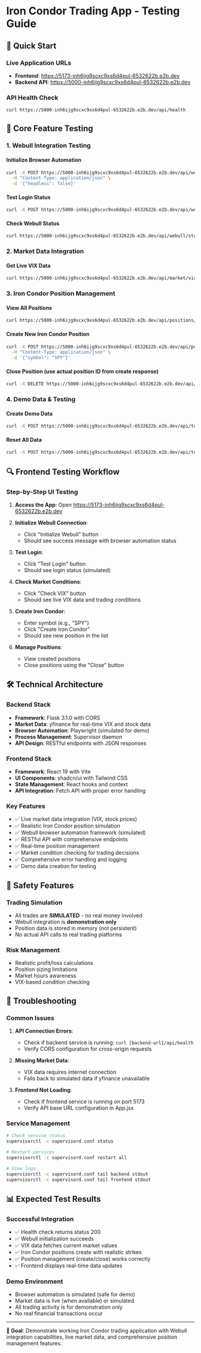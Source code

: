# Iron Condor Trading App - Testing Guide

## 🚀 Quick Start

### Live Application URLs
- **Frontend**: https://5173-inh6ijg9scxc9xs6d4pul-6532622b.e2b.dev
- **Backend API**: https://5000-inh6ijg9scxc9xs6d4pul-6532622b.e2b.dev

### API Health Check
```bash
curl https://5000-inh6ijg9scxc9xs6d4pul-6532622b.e2b.dev/api/health
```

## 🧪 Core Feature Testing

### 1. Webull Integration Testing

#### Initialize Browser Automation
```bash
curl -X POST https://5000-inh6ijg9scxc9xs6d4pul-6532622b.e2b.dev/api/webull/initialize \
  -H "Content-Type: application/json" \
  -d '{"headless": false}'
```

#### Test Login Status
```bash
curl -X POST https://5000-inh6ijg9scxc9xs6d4pul-6532622b.e2b.dev/api/webull/login-test
```

#### Check Webull Status
```bash
curl https://5000-inh6ijg9scxc9xs6d4pul-6532622b.e2b.dev/api/webull/status
```

### 2. Market Data Integration

#### Get Live VIX Data
```bash
curl https://5000-inh6ijg9scxc9xs6d4pul-6532622b.e2b.dev/api/market/vix
```

### 3. Iron Condor Position Management

#### View All Positions
```bash
curl https://5000-inh6ijg9scxc9xs6d4pul-6532622b.e2b.dev/api/positions/iron-condor
```

#### Create New Iron Condor Position
```bash
curl -X POST https://5000-inh6ijg9scxc9xs6d4pul-6532622b.e2b.dev/api/positions/iron-condor \
  -H "Content-Type: application/json" \
  -d '{"symbol": "SPY"}'
```

#### Close Position (use actual position ID from create response)
```bash
curl -X DELETE https://5000-inh6ijg9scxc9xs6d4pul-6532622b.e2b.dev/api/positions/iron-condor/POSITION_ID
```

### 4. Demo Data & Testing

#### Create Demo Data
```bash
curl -X POST https://5000-inh6ijg9scxc9xs6d4pul-6532622b.e2b.dev/api/testing/demo-data
```

#### Reset All Data
```bash
curl -X POST https://5000-inh6ijg9scxc9xs6d4pul-6532622b.e2b.dev/api/testing/reset
```

## 🔍 Frontend Testing Workflow

### Step-by-Step UI Testing

1. **Access the App**: Open https://5173-inh6ijg9scxc9xs6d4pul-6532622b.e2b.dev

2. **Initialize Webull Connection**:
   - Click "Initialize Webull" button
   - Should see success message with browser automation status

3. **Test Login**:
   - Click "Test Login" button
   - Should see login status (simulated)

4. **Check Market Conditions**:
   - Click "Check VIX" button
   - Should see live VIX data and trading conditions

5. **Create Iron Condor**:
   - Enter symbol (e.g., "SPY")
   - Click "Create Iron Condor"
   - Should see new position in the list

6. **Manage Positions**:
   - View created positions
   - Close positions using the "Close" button

## 🛠 Technical Architecture

### Backend Stack
- **Framework**: Flask 3.1.0 with CORS
- **Market Data**: yfinance for real-time VIX and stock data
- **Browser Automation**: Playwright (simulated for demo)
- **Process Management**: Supervisor daemon
- **API Design**: RESTful endpoints with JSON responses

### Frontend Stack
- **Framework**: React 19 with Vite
- **UI Components**: shadcn/ui with Tailwind CSS
- **State Management**: React hooks and context
- **API Integration**: Fetch API with proper error handling

### Key Features
- ✅ Live market data integration (VIX, stock prices)
- ✅ Realistic Iron Condor position simulation
- ✅ Webull browser automation framework (simulated)
- ✅ RESTful API with comprehensive endpoints
- ✅ Real-time position management
- ✅ Market condition checking for trading decisions
- ✅ Comprehensive error handling and logging
- ✅ Demo data creation for testing

## 🔐 Safety Features

### Trading Simulation
- All trades are **SIMULATED** - no real money involved
- Webull integration is **demonstration only**
- Position data is stored in memory (not persistent)
- No actual API calls to real trading platforms

### Risk Management
- Realistic profit/loss calculations
- Position sizing limitations
- Market hours awareness
- VIX-based condition checking

## 🚨 Troubleshooting

### Common Issues

1. **API Connection Errors**:
   - Check if backend service is running: `curl [backend-url]/api/health`
   - Verify CORS configuration for cross-origin requests

2. **Missing Market Data**:
   - VIX data requires internet connection
   - Falls back to simulated data if yfinance unavailable

3. **Frontend Not Loading**:
   - Check if frontend service is running on port 5173
   - Verify API base URL configuration in App.jsx

### Service Management
```bash
# Check service status
supervisorctl -c supervisord.conf status

# Restart services
supervisorctl -c supervisord.conf restart all

# View logs
supervisorctl -c supervisord.conf tail backend stdout
supervisorctl -c supervisord.conf tail frontend stdout
```

## 📊 Expected Test Results

### Successful Integration
- ✅ Health check returns status 200
- ✅ Webull initialization succeeds
- ✅ VIX data fetches current market values
- ✅ Iron Condor positions create with realistic strikes
- ✅ Position management (create/close) works correctly
- ✅ Frontend displays real-time data updates

### Demo Environment
- Browser automation is simulated (safe for demo)
- Market data is live (when available) or simulated
- All trading activity is for demonstration only
- No real financial transactions occur

---

**🎯 Goal**: Demonstrate working Iron Condor trading application with Webull integration capabilities, live market data, and comprehensive position management features.